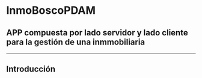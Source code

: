 # InmoBoscoPDAM

## APP compuesta por lado servidor y lado cliente para la gestión de una inmmobiliaria

---

## **Introducción**
